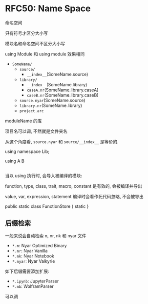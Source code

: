 RFC50: Name Space
================

命名空间

只有符号才区分大小写

模块名和命名空间不区分大小写

using Module 和 using module 效果相同


- `SomeName/`
  - `source/`
    - `__index__`(SomeName.source)
  - `library/`
    - `__index__`(SomeName.library)
    - `caseA.nr`(SomeName.library.caseA)
    - `caseB.nr`(SomeName.library.caseB)
  - `source.nyar`(SomeName.source)
  - `library.nr`(SomeName.library)
  - `project.arc`


moduleName 的库


项目名可以调, 不然就是文件夹名



从这个角度看, `source.nyar` 和 `source/__index__` 是等价的.


using namespace Lib;


using A B



## 

当以 using 执行时, 会导入被编译的模块: 

function, type, class, trait, macro, constant 是有效的, 会被编译并导出

value, var, expression, statement 编译时会看作死代码忽略, 不会被导出



public static class FunctionStore {
	static 
}


## 后缀检索

一般来说会自动检索 n, nr, nk 和 nyar 文件

- `*.n`: Nyar Optimized Binary
- `*.nr`: Nyar Vanilla
- `*.nk`: Nyar Notebook
- `*.nyar`: Nyar Valkyrie

如下后缀需要添加扩展:

- `*.ipynb`: JupyterParser
- `*.nb`: WolframParser

可以调
